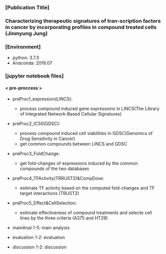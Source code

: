 ### [Publication Title]
### Characterizing therapeutic signatures of tran-scription factors in cancer by incorporating profiles in compound treated cells (Jinmyung Jung)

### [Environment]
* python: 3.7.3
* Anaconda: 2019.07

### [jupyter notebook files]
#### < pre-proccess >
* preProc1_expression(LINCS):
  * process compound induced gene expressions in LINCS(The Library of Integrated Network-Based Cellular Signatures)
* preProc2_IC50(GDSC):
  * process compound induced cell viabilities in GDSC(Genomics of Drug Sensitivity in Cancer)
  * get common compounds between LINCS and GDSC
* preProc3_FoldChange:
  * get fold-changes of expressions induced by the common compounds of the two databases
* preProc4_TFActivity(TRRUST2)&CompDose:
  * estimate TF activity based on the computed fold-changes and TF target interactions (TRUST2)
* preProc5_Effect&CellSelection:
  * estimate effectiveness of compound treatments and selecte cell lines by the three criteria (A375 and HT29)

* mainAnal 1-5: main analysis
* evaluation 1-2: evaluation
* discussion 1-2: discussion
